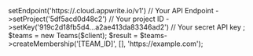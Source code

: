 <?php

use Appwrite\Client;
use Appwrite\Services\Teams;

$client = new Client();

$client
    ->setEndpoint('https://<REGION>.cloud.appwrite.io/v1') // Your API Endpoint
    ->setProject('5df5acd0d48c2') // Your project ID
    ->setKey('919c2d18fb5d4...a2ae413da83346ad2') // Your secret API key
;

$teams = new Teams($client);

$result = $teams->createMembership('[TEAM_ID]', [], 'https://example.com');